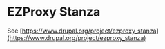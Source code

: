 # EZProxy Stanza

See [https://www.drupal.org/project/ezproxy_stanza](https://www.drupal.org/project/ezproxy_stanza)